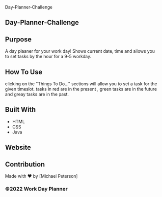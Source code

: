 Day-Planner-Challenge
## Day-Planner-Challenge

## Purpose
A day plaaner for your work day! Shows current date, time and allows you to set tasks by the hour for a 9-5 workday.

## How To Use
clicking on the "Things To Do..." sections will allow you to set a task for the given timeslot. tasks in red are in the present , green tasks are in the future and greay tasks are in the past.

## Built With
* HTML
* CSS
* Java
## Website


## Contribution
Made with ❤️ by [Michael Peterson]

### ©️2022 Work Day Planner
